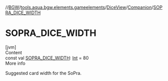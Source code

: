 //[BGW](../../../../index.md)/[tools.aqua.bgw.elements.gameelements](../../index.md)/[DiceView](../index.md)/[Companion](index.md)/[SOPRA_DICE_WIDTH](-s-o-p-r-a_-d-i-c-e_-w-i-d-t-h.md)



# SOPRA_DICE_WIDTH  
[jvm]  
Content  
const val [SOPRA_DICE_WIDTH](-s-o-p-r-a_-d-i-c-e_-w-i-d-t-h.md): [Int](https://kotlinlang.org/api/latest/jvm/stdlib/kotlin/-int/index.html) = 80  
More info  


Suggested card width for the SoPra.

  



